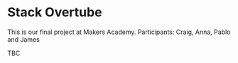 Stack Overtube
==============
This is our final project at Makers Academy. 
Participants: Craig, Anna, Pablo and James

TBC